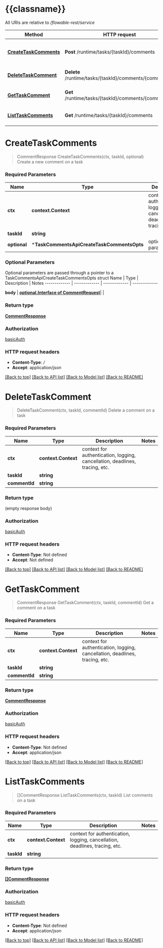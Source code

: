 # {{classname}}

All URIs are relative to */flowable-rest/service*

Method | HTTP request | Description
------------- | ------------- | -------------
[**CreateTaskComments**](TaskCommentsApi.md#CreateTaskComments) | **Post** /runtime/tasks/{taskId}/comments | Create a new comment on a task
[**DeleteTaskComment**](TaskCommentsApi.md#DeleteTaskComment) | **Delete** /runtime/tasks/{taskId}/comments/{commentId} | Delete a comment on a task
[**GetTaskComment**](TaskCommentsApi.md#GetTaskComment) | **Get** /runtime/tasks/{taskId}/comments/{commentId} |  Get a comment on a task
[**ListTaskComments**](TaskCommentsApi.md#ListTaskComments) | **Get** /runtime/tasks/{taskId}/comments | List comments on a task

# **CreateTaskComments**
> CommentResponse CreateTaskComments(ctx, taskId, optional)
Create a new comment on a task

### Required Parameters

Name | Type | Description  | Notes
------------- | ------------- | ------------- | -------------
 **ctx** | **context.Context** | context for authentication, logging, cancellation, deadlines, tracing, etc.
  **taskId** | **string**|  | 
 **optional** | ***TaskCommentsApiCreateTaskCommentsOpts** | optional parameters | nil if no parameters

### Optional Parameters
Optional parameters are passed through a pointer to a TaskCommentsApiCreateTaskCommentsOpts struct
Name | Type | Description  | Notes
------------- | ------------- | ------------- | -------------

 **body** | [**optional.Interface of CommentRequest**](CommentRequest.md)|  | 

### Return type

[**CommentResponse**](CommentResponse.md)

### Authorization

[basicAuth](../README.md#basicAuth)

### HTTP request headers

 - **Content-Type**: */*
 - **Accept**: application/json

[[Back to top]](#) [[Back to API list]](../README.md#documentation-for-api-endpoints) [[Back to Model list]](../README.md#documentation-for-models) [[Back to README]](../README.md)

# **DeleteTaskComment**
> DeleteTaskComment(ctx, taskId, commentId)
Delete a comment on a task

### Required Parameters

Name | Type | Description  | Notes
------------- | ------------- | ------------- | -------------
 **ctx** | **context.Context** | context for authentication, logging, cancellation, deadlines, tracing, etc.
  **taskId** | **string**|  | 
  **commentId** | **string**|  | 

### Return type

 (empty response body)

### Authorization

[basicAuth](../README.md#basicAuth)

### HTTP request headers

 - **Content-Type**: Not defined
 - **Accept**: Not defined

[[Back to top]](#) [[Back to API list]](../README.md#documentation-for-api-endpoints) [[Back to Model list]](../README.md#documentation-for-models) [[Back to README]](../README.md)

# **GetTaskComment**
> CommentResponse GetTaskComment(ctx, taskId, commentId)
 Get a comment on a task

### Required Parameters

Name | Type | Description  | Notes
------------- | ------------- | ------------- | -------------
 **ctx** | **context.Context** | context for authentication, logging, cancellation, deadlines, tracing, etc.
  **taskId** | **string**|  | 
  **commentId** | **string**|  | 

### Return type

[**CommentResponse**](CommentResponse.md)

### Authorization

[basicAuth](../README.md#basicAuth)

### HTTP request headers

 - **Content-Type**: Not defined
 - **Accept**: application/json

[[Back to top]](#) [[Back to API list]](../README.md#documentation-for-api-endpoints) [[Back to Model list]](../README.md#documentation-for-models) [[Back to README]](../README.md)

# **ListTaskComments**
> []CommentResponse ListTaskComments(ctx, taskId)
List comments on a task

### Required Parameters

Name | Type | Description  | Notes
------------- | ------------- | ------------- | -------------
 **ctx** | **context.Context** | context for authentication, logging, cancellation, deadlines, tracing, etc.
  **taskId** | **string**|  | 

### Return type

[**[]CommentResponse**](CommentResponse.md)

### Authorization

[basicAuth](../README.md#basicAuth)

### HTTP request headers

 - **Content-Type**: Not defined
 - **Accept**: application/json

[[Back to top]](#) [[Back to API list]](../README.md#documentation-for-api-endpoints) [[Back to Model list]](../README.md#documentation-for-models) [[Back to README]](../README.md)

